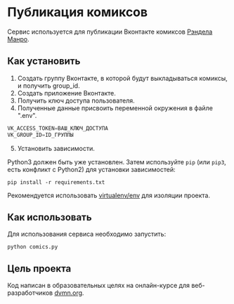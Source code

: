# Публикация комиксов

Сервис используется для публикации Вконтакте комиксов [Рэндела Манро](https://xkcd.com).


## Как установить
1. Создать группу Вконтакте, в которой будут выкладываться комиксы, и получить group_id.
2. Создать приложение Вконтакте.
3. Получить ключ доступа пользователя.
4. Полученные данные присвоить переменной окружения в файле ".env".

```python
VK_ACCESS_TOKEN=ВАШ_КЛЮЧ_ДОСТУПА
VK_GROUP_ID=ID_ГРУППЫ
```

5. Установить зависимости.

Python3 должен быть уже установлен. 
Затем используйте `pip` (или `pip3`, есть конфликт с Python2) для установки зависимостей:
```
pip install -r requirements.txt
```
Рекомендуется использовать [virtualenv/env](https://docs.python.org/3/library/venv.html) для изоляции проекта.

## Как использовать

Для использования сервиса необходимо запустить:

```
python comics.py
```

## Цель проекта
Код написан в образовательных целях на онлайн-курсе для веб-разработчиков [dvmn.org](https://dvmn.org/).
